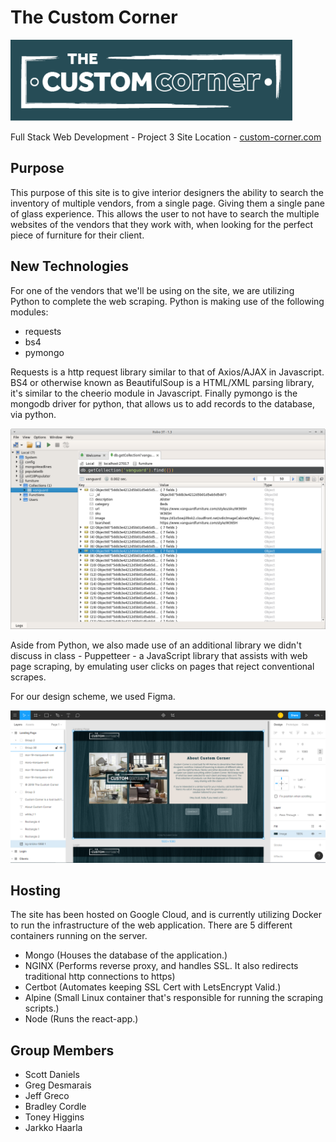 # The Custom Corner
![alt screenshot](./readme_imgs/logoBG.png)

Full Stack Web Development - Project 3
Site Location - [custom-corner.com](https://custom-corner.com)

## Purpose
This purpose of this site is to give interior designers the ability to search the inventory of multiple vendors, from a single page.  Giving them a single pane of glass experience.  This allows the user to not have to search the multiple websites of the vendors that they work with, when looking for the perfect piece of furniture for their client.

## New Technologies
For one of the vendors that we'll be using on the site, we are utilizing Python to complete the web scraping.  Python is making use of the following modules:
- requests
- bs4
- pymongo

Requests is a http request library similar to that of Axios/AJAX in Javascript.  BS4 or otherwise known as BeautifulSoup is a HTML/XML parsing library, it's similar to the cheerio module in Javascript.  Finally pymongo is the mongodb driver for python, that allows us to add records to the database, via python.

![alt screenshot](./readme_imgs/vanguard.png)

Aside from Python, we also made use of an additional library we didn't discuss in class - Puppetteer - a JavaScript library that assists with web page scraping, by emulating user clicks on pages that reject conventional scrapes.

For our design scheme, we used Figma.

![alt screenshot](./readme_imgs/figma-scrshot.PNG)

## Hosting

The site has been hosted on Google Cloud, and is currently utilizing Docker to run the infrastructure of the web application.  There are 5 different containers running on the server.
- Mongo (Houses the database of the application.)
- NGINX (Performs reverse proxy, and handles SSL.  It also redirects traditional http connections to https)
- Certbot (Automates keeping SSL Cert with LetsEncrypt Valid.)
- Alpine (Small Linux container that's responsible for running the scraping scripts.)
- Node (Runs the react-app.)

## Group Members

* Scott Daniels
* Greg Desmarais
* Jeff Greco
* Bradley Cordle
* Toney Higgins
* Jarkko Haarla